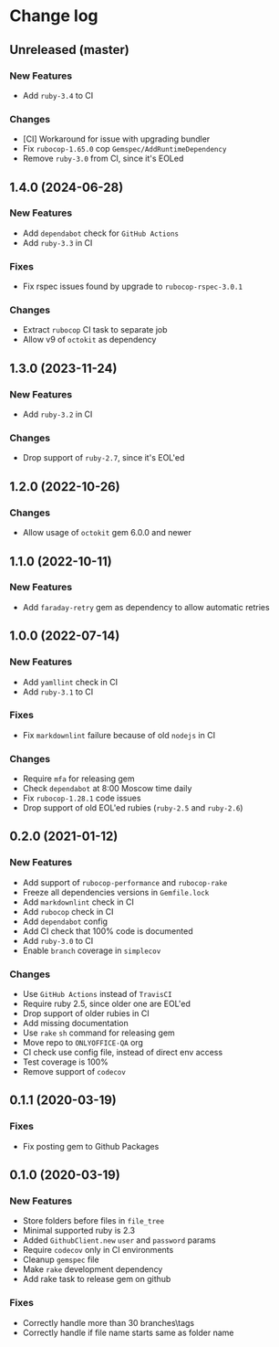 # Change log

## Unreleased (master)

### New Features

* Add `ruby-3.4` to CI

### Changes

* [CI] Workaround for issue with upgrading bundler
* Fix `rubocop-1.65.0` cop `Gemspec/AddRuntimeDependency`
* Remove `ruby-3.0` from CI, since it's EOLed

## 1.4.0 (2024-06-28)

### New Features

* Add `dependabot` check for `GitHub Actions`
* Add `ruby-3.3` in CI

### Fixes

* Fix rspec issues found by upgrade to `rubocop-rspec-3.0.1`

### Changes

* Extract `rubocop` CI task to separate job
* Allow v9 of `octokit` as dependency

## 1.3.0 (2023-11-24)

### New Features

* Add `ruby-3.2` in CI

### Changes

* Drop support of `ruby-2.7`, since it's EOL'ed

## 1.2.0 (2022-10-26)

### Changes

* Allow usage of `octokit` gem 6.0.0 and newer

## 1.1.0 (2022-10-11)

### New Features

* Add `faraday-retry` gem as dependency to allow automatic retries

## 1.0.0 (2022-07-14)

### New Features

* Add `yamllint` check in CI
* Add `ruby-3.1` to CI

### Fixes

* Fix `markdownlint` failure because of old `nodejs` in CI

### Changes

* Require `mfa` for releasing gem
* Check `dependabot` at 8:00 Moscow time daily
* Fix `rubocop-1.28.1` code issues
* Drop support of old EOL'ed rubies (`ruby-2.5` and `ruby-2.6`)

## 0.2.0 (2021-01-12)

### New Features

* Add support of `rubocop-performance` and `rubocop-rake`
* Freeze all dependencies versions in `Gemfile.lock`
* Add `markdownlint` check in CI
* Add `rubocop` check in CI
* Add `dependabot` config
* Add CI check that 100% code is documented
* Add `ruby-3.0` to CI
* Enable `branch` coverage in `simplecov`

### Changes

* Use `GitHub Actions` instead of `TravisCI`
* Require ruby 2.5, since older one are EOL'ed
* Drop support of older rubies in CI
* Add missing documentation
* Use `rake` `sh` command for releasing gem
* Move repo to `ONLYOFFICE-QA` org
* CI check use config file, instead of direct env access
* Test coverage is 100%
* Remove support of `codecov`

## 0.1.1 (2020-03-19)

### Fixes

* Fix posting gem to Github Packages

## 0.1.0 (2020-03-19)

### New Features

* Store folders before files in `file_tree`
* Minimal supported ruby is 2.3
* Added `GithubClient.new` `user` and `password` params
* Require `codecov` only in CI environments
* Cleanup `gemspec` file
* Make `rake` development dependency
* Add rake task to release gem on github

### Fixes

* Correctly handle more than 30 branches\tags
* Correctly handle if file name starts same as folder name
